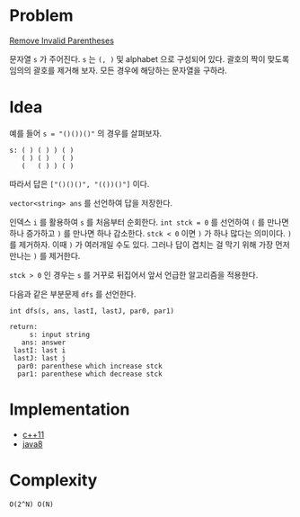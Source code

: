 # Problem

[Remove Invalid Parentheses](https://leetcode.com/problems/remove-invalid-parentheses/)

문자열 `s` 가 주어진다. `s` 는 `(, )` 및 alphabet 으로 구성되어
있다. 괄호의 짝이 맞도록 임의의 괄호를 제거해 보자.  모든 경우에
해당하는 문자열을 구하라.

# Idea

예를 들어 `s = "()())()"` 의 경우를 살펴보자.

```
s: ( ) ( ) ) ( )
   ( ) ( )   ( )
   (   ( ) ) ( )
```

따라서 답은 `["()()()", "(())()"]` 이다.

`vector<string> ans` 를 선언하여 답을 저장한다.

인덱스 `i` 를 활용하여 `s` 를 처음부터 순회한다. `int stck = 0` 를
선언하여 `(` 를 만나면 하나 증가하고 `)` 를 만나면 하나 감소한다.
`stck < 0` 이면 `)` 가 하나 많다는 의미이다. `)` 를 제거하자.  이때
`)` 가 여러개일 수도 있다. 그러나 답이 겹치는 걸 막기 위해 가장 먼저
만나는 `)` 를 제거한다.

`stck > 0` 인 경우는 `s` 를 거꾸로 뒤집어서 앞서 언급한 알고리즘을
적용한다.

다음과 같은 부분문제 `dfs` 를 선언한다.

```
int dfs(s, ans, lastI, lastJ, par0, par1)

return:
     s: input string
   ans: answer
 lastI: last i
 lastJ: last j
  par0: parenthese which increase stck
  par1: parenthese which decrease stck  
```

# Implementation

* [c++11](a.cpp)
* [java8](Solution.java)

# Complexity

```
O(2^N) O(N)
```
